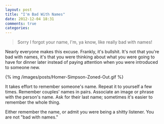 ```yaml
---
layout: post
title: "I'm Bad With Names"
date: 2012-12-04 18:31
comments: true
categories: 
---
```

> Sorry I forgot your name, I'm, ya know, like really bad with names!

Nearly everyone makes this excuse. Frankly, it's bullshit. It's not
that you're bad with names, it's that you were thinking about what you
were going to have for dinner later instead of paying attention when
you were introduced to someone new.

{% img /images/posts/Homer-Simpson-Zoned-Out.gif %}

It takes effort to remember someone's name. Repeat it to
yourself a few times. Remember couples' names in pairs. Associate an
image or phrase with the person's name. Ask for their last name;
sometimes it's easier to remember the whole thing.

Either remember the name, or admit you were being a shitty
listener. You are not "bad with names."

